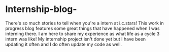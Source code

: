 # Internship-blog-
There's so much stories to tell when you're a intern at i.c.stars! This work in progress blog features some great things that have happened when I was interning there. I am here to share my experience as what life as a cycle 3 intern was like! My internship project isn't done yet but I have been updating it often and I do often update my code as well. 

